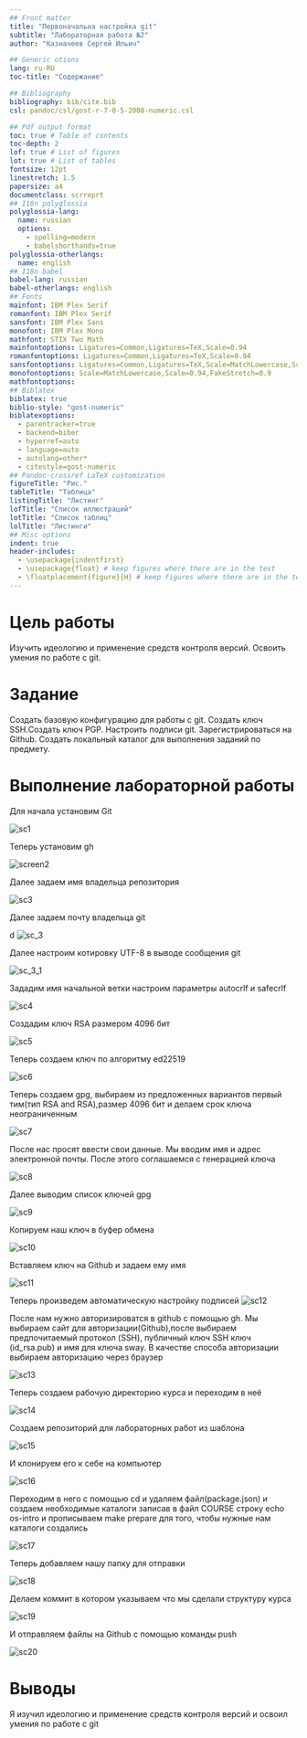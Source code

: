```yaml
---
## Front matter
title: "Первоначальна настройка git"
subtitle: "Лабораторная работа №2"
author: "Казначеев Сергей Ильич"

## Generic otions	
lang: ru-RU
toc-title: "Содержание"

## Bibliography
bibliography: bib/cite.bib
csl: pandoc/csl/gost-r-7-0-5-2008-numeric.csl

## Pdf output format
toc: true # Table of contents
toc-depth: 2
lof: true # List of figures
lot: true # List of tables
fontsize: 12pt
linestretch: 1.5
papersize: a4
documentclass: scrreprt
## I18n polyglossia
polyglossia-lang:
  name: russian
  options:
	- spelling=modern
	- babelshorthands=true
polyglossia-otherlangs:
  name: english
## I18n babel
babel-lang: russian
babel-otherlangs: english
## Fonts
mainfont: IBM Plex Serif
romanfont: IBM Plex Serif
sansfont: IBM Plex Sans
monofont: IBM Plex Mono
mathfont: STIX Two Math
mainfontoptions: Ligatures=Common,Ligatures=TeX,Scale=0.94
romanfontoptions: Ligatures=Common,Ligatures=TeX,Scale=0.94
sansfontoptions: Ligatures=Common,Ligatures=TeX,Scale=MatchLowercase,Scale=0.94
monofontoptions: Scale=MatchLowercase,Scale=0.94,FakeStretch=0.9
mathfontoptions:
## Biblatex
biblatex: true
biblio-style: "gost-numeric"
biblatexoptions:
  - parentracker=true
  - backend=biber
  - hyperref=auto
  - language=auto
  - autolang=other*
  - citestyle=gost-numeric
## Pandoc-crossref LaTeX customization
figureTitle: "Рис."
tableTitle: "Таблица"
listingTitle: "Листинг"
lofTitle: "Список иллюстраций"
lotTitle: "Список таблиц"
lolTitle: "Листинги"
## Misc options
indent: true
header-includes:
  - \usepackage{indentfirst}
  - \usepackage{float} # keep figures where there are in the text
  - \floatplacement{figure}{H} # keep figures where there are in the text
---
```

# Цель работы

Изучить идеологию и применение средств контроля версий.
Освоить умения по работе с git.

# Задание

Создать базовую конфигурацию для работы с git.
Создать ключ SSH.Создать ключ PGP.
Настроить подписи git.
Зарегистрироваться на Github.
Создать локальный каталог для выполнения заданий по предмету.

# Выполнение лабораторной работы 
Для начала установим Git

![sc1](./image/screen1.jpg)

Теперь установим gh 

![screen2](./image/screen2.jpg)

Далее задаем имя владельца репозитория

![sc3](./image/screen3.jpg)

Далее задаем почту владельца git 

d
![sc_3](./image/screen3.jpg)

Далее настроим котировку UTF-8 в выводе сообщения git 

![sc_3_1](./image/screen3.jpg)

Зададим имя начальной ветки настроим параметры autocrlf и safecrlf

![sc4](./image/screen4.jpg)

Создадим ключ RSA размером 4096 бит

![sc5](./image/screen5.jpg)

Теперь создаем ключ по алгоритму ed22519 

![sc6](./image/screen6.jpg)

Теперь создаем gpg, выбираем из предложенных вариантов первый тим(тип RSA and RSA),размер 4096 бит  и делаем срок ключа неограниченным

![sc7](./image/screen7.jpg)

После нас просят ввести свои данные. Мы вводим имя и адрес электронной почты. После этого соглашаемся с генерацией ключа 

![sc8](./image/screen8.jpg)

Далее выводим список ключей gpg

![sc9](./image/screen9.jpg)

Копируем наш ключ в буфер обмена

![sc10](./image/screen10.jpg)

Вставляем ключ на Github и задаем ему имя

![sc11](./image/screen11.jpg)

Теперь произведем автоматическую настройку подписей
![sc12](./image/screen12.jpg)
	

После нам нужно авторизироватся в  github с помощью gh. Мы выбираем сайт для авторизации(Github),после выбираем 
предпочитаемый протокол (SSH), публичный ключ SSH ключ (id_rsa.pub) и имя для ключа sway. В качестве способа авторизации выбираем авторизацию через браузер 

![sc13](./image/screen13.jpg)

Теперь создаем рабочую директорию курса и переходим в неё

![sc14](./image/screen14.jpg)

Создаем репозиторий для лабораторных работ из шаблона 

![sc15](./image/screen15.jpg)

И клонируем его к себе на компьютер 

![sc16](./image/screen16.jpg)


Переходим в него с помощью cd и удаляем файл(package.json) и создаем необходимые каталоги записав в файл COURSE
строку echo os-intro и прописываем make prepare для того, чтобы нужные нам каталоги создались

![sc17](./image/screen17.jpg)

Теперь добавляем нашу папку для отправки 

![sc18](./image/screen18.jpg)

Делаем коммит в котором указываем что мы сделали структуру курса
		
![sc19](./image/screen19.jpg)

И отправляем файлы на Github с помощью команды push 

![sc20](./image/screen20.jpg) 

# Выводы

Я изучил идеологию и применение средств контроля версий и освоил умения по работе с git 
